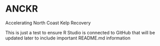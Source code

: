 # ANCKR
Accelerating North Coast Kelp Recovery

This is just a test to ensure R Studio is connected to GitHub that will be updated later to include important README.md information